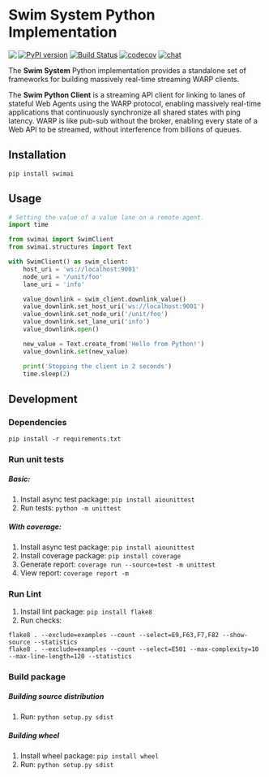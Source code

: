 # Swim System Python Implementation
[![PyPI version](https://badge.fury.io/py/swimai.svg)](https://badge.fury.io/py/swimai)
[![Build Status](https://travis-ci.com/swimos/swim-system-python.svg?branch=master)](https://travis-ci.com/swimos/swim-system-python)
[![codecov](https://codecov.io/gh/swimos/swim-system-python/branch/master/graph/badge.svg)](https://codecov.io/gh/swimos/swim-system-python)
[![chat](https://img.shields.io/badge/chat-Gitter-green.svg)](https://gitter.im/swimos/community)
<a href="https://www.swimos.org"><img src="https://docs.swimos.org/readme/marlin-blue.svg" align="left"></a>

The **Swim System** Python implementation provides a standalone set of
frameworks for building massively real-time streaming WARP clients.

The **Swim Python Client** is a streaming API client for linking to lanes 
of stateful Web Agents using the WARP protocol, enabling massively 
real-time applications that continuously synchronize all shared states 
with ping latency. WARP is like pub-sub without the broker, 
enabling every state of a Web API to be streamed, without 
interference from billions of queues.
<br>
## Installation
`pip install swimai`
## Usage
```python
# Setting the value of a value lane on a remote agent.
import time

from swimai import SwimClient
from swimai.structures import Text

with SwimClient() as swim_client:
    host_uri = 'ws://localhost:9001'
    node_uri = '/unit/foo'
    lane_uri = 'info'

    value_downlink = swim_client.downlink_value()
    value_downlink.set_host_uri('ws://localhost:9001')
    value_downlink.set_node_uri('/unit/foo')
    value_downlink.set_lane_uri('info')
    value_downlink.open()

    new_value = Text.create_from('Hello from Python!')
    value_downlink.set(new_value)

    print('Stopping the client in 2 seconds')
    time.sleep(2)
```
## Development

### Dependencies
`pip install -r requirements.txt`
### Run unit tests
##### Basic:
1) Install async test package: `pip install aiounittest`
2) Run tests: `python -m unittest`

##### With coverage:
1) Install async test package: `pip install aiounittest`
2) Install coverage package: `pip install coverage`
3) Generate report: `coverage run --source=test -m unittest`
4) View report: `coverage report -m`

### Run Lint
1) Install lint package: `pip install flake8`
2) Run checks:
```
flake8 . --exclude=examples --count --select=E9,F63,F7,F82 --show-source --statistics
flake8 . --exclude=examples --count --select=E501 --max-complexity=10 --max-line-length=120 --statistics
```
### Build package
##### Building source distribution
1) Run: `python setup.py sdist`
##### Building wheel
1) Install wheel package: `pip install wheel`
2) Run: `python setup.py sdist`

